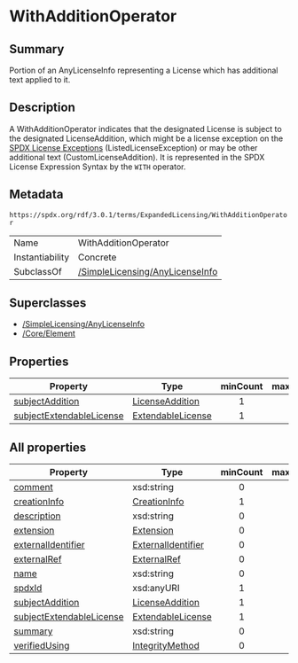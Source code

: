 <!-- Automatically generated by spec-parser v2.5.0 on 2024-08-10T18:46:28.607668+00:00 -->
<!-- SPDX-License-Identifier: Community-Spec-1.0 -->

# WithAdditionOperator

## Summary

Portion of an AnyLicenseInfo representing a License which has additional
text applied to it.


## Description

A WithAdditionOperator indicates that the designated License is subject to the
designated LicenseAddition, which might be a license exception on the
[SPDX License Exceptions](https://spdx.org/licenses/exceptions-index.html)
(ListedLicenseException) or may be other additional text
(CustomLicenseAddition). It is represented in the SPDX License Expression
Syntax by the `WITH` operator.


## Metadata

`https://spdx.org/rdf/3.0.1/terms/ExpandedLicensing/WithAdditionOperator`


| | |
|---|---|
| Name | WithAdditionOperator |
| Instantiability | Concrete |
| SubclassOf | [/SimpleLicensing/AnyLicenseInfo](../../SimpleLicensing/Classes/AnyLicenseInfo.md) |


## Superclasses

* [/SimpleLicensing/AnyLicenseInfo](../../SimpleLicensing/Classes/AnyLicenseInfo.md)
* [/Core/Element](../../Core/Classes/Element.md)




## Properties

| Property | Type | minCount | maxCount |
|---|---|:---:|:---:|
| [subjectAddition](../Properties/subjectAddition.md) | [LicenseAddition](../Classes/LicenseAddition.md) | 1 | 1 |
| [subjectExtendableLicense](../Properties/subjectExtendableLicense.md) | [ExtendableLicense](../Classes/ExtendableLicense.md) | 1 | 1 |



## All properties

| Property | Type | minCount | maxCount |
|---|---|:---:|:---:|
| [comment](../../Core/Properties/comment.md) | xsd:string | 0 | 1 |
| [creationInfo](../../Core/Properties/creationInfo.md) | [CreationInfo](../../Core/Classes/CreationInfo.md) | 1 | 1 |
| [description](../../Core/Properties/description.md) | xsd:string | 0 | 1 |
| [extension](../../Core/Properties/extension.md) | [Extension](../../Extension/Classes/Extension.md) | 0 | * |
| [externalIdentifier](../../Core/Properties/externalIdentifier.md) | [ExternalIdentifier](../../Core/Classes/ExternalIdentifier.md) | 0 | * |
| [externalRef](../../Core/Properties/externalRef.md) | [ExternalRef](../../Core/Classes/ExternalRef.md) | 0 | * |
| [name](../../Core/Properties/name.md) | xsd:string | 0 | 1 |
| [spdxId](../../Core/Properties/spdxId.md) | xsd:anyURI | 1 | 1 |
| [subjectAddition](../../ExpandedLicensing/Properties/subjectAddition.md) | [LicenseAddition](../../ExpandedLicensing/Classes/LicenseAddition.md) | 1 | 1 |
| [subjectExtendableLicense](../../ExpandedLicensing/Properties/subjectExtendableLicense.md) | [ExtendableLicense](../../ExpandedLicensing/Classes/ExtendableLicense.md) | 1 | 1 |
| [summary](../../Core/Properties/summary.md) | xsd:string | 0 | 1 |
| [verifiedUsing](../../Core/Properties/verifiedUsing.md) | [IntegrityMethod](../../Core/Classes/IntegrityMethod.md) | 0 | * |



